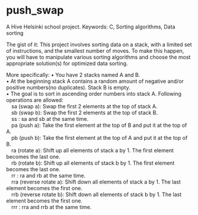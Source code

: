 # push_swap
A Hive Helsinki school project. Keywords: C, Sorting algorithms, Data sorting

The gist of it:
This project involves sorting data on a stack, with a limited set of instructions, and the smallest number of moves. To make this happen, you will have to manipulate various sorting algorithms and choose the most appropriate solution(s) for optimized data sorting.

More specifically:
• You have 2 stacks named A and B.<br />
• At the beginning stack A contains a random amount of negative and/or positive numbers(no duplicates). Stack B is empty.<br />
• The goal is to sort in ascending order numbers into stack A. Following operations are allowed:<br />
&emsp;sa (swap a): Swap the first 2 elements at the top of stack A.<br />
&emsp;sb (swap b): Swap the first 2 elements at the top of stack B.<br />
&emsp;ss : sa and sb at the same time.<br />
&emsp;pa (push a): Take the first element at the top of B and put it at the top of A.<br />
&emsp;pb (push b): Take the first element at the top of A and put it at the top of B.<br />
&emsp;ra (rotate a): Shift up all elements of stack a by 1. The first element becomes the last one.<br />
&emsp;rb (rotate b): Shift up all elements of stack b by 1. The first element becomes the last one.<br />
&emsp;rr : ra and rb at the same time.<br />
&emsp;rra (reverse rotate a): Shift down all elements of stack a by 1. The last element becomes the first one.<br />
&emsp;rrb (reverse rotate b): Shift down all elements of stack b by 1. The last element becomes the first one.<br />
&emsp;rrr : rra and rrb at the same time.<br />
